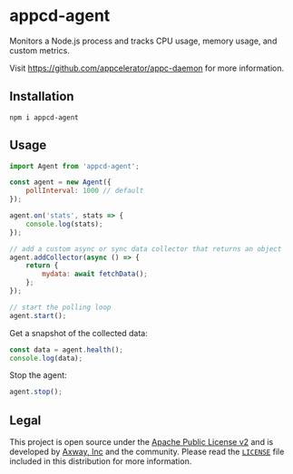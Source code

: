 # appcd-agent

Monitors a Node.js process and tracks CPU usage, memory usage, and custom metrics.

Visit https://github.com/appcelerator/appc-daemon for more information.

## Installation

	npm i appcd-agent

## Usage

```js
import Agent from 'appcd-agent';

const agent = new Agent({
	pollInterval: 1000 // default
});

agent.on('stats', stats => {
	console.log(stats);
});

// add a custom async or sync data collector that returns an object
agent.addCollector(async () => {
	return {
		mydata: await fetchData();
	};
});

// start the polling loop
agent.start();
```

Get a snapshot of the collected data:

```js
const data = agent.health();
console.log(data);
```

Stop the agent:

```js
agent.stop();
```

## Legal

This project is open source under the [Apache Public License v2][1] and is developed by
[Axway, Inc](http://www.axway.com/) and the community. Please read the [`LICENSE`][1] file included
in this distribution for more information.

[1]: https://github.com/appcelerator/appc-daemon/blob/master/packages/appcd-agent/LICENSE
